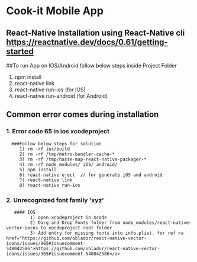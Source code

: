 # Cook-it Mobile App
  <h2>React-Native Installation using React-Native cli <a href="https://reactnative.dev/docs/0.61/getting-started" target="_blank">https://reactnative.dev/docs/0.61/getting-started</a></h2>

##To run App on IOS/Android follow below steps inside Project Folder

 1. npm install
 2. react-native link
 3. react-native run-ios (for IOS)
 4. react-native run-android (for Android)

 ## Common error comes during installation  
 ### 1. Error code 65 in ios xcodeproject
      ###Follow below steps for solution
         1) rm -rf ios/build
         2) rm -rf /tmp/metro-bundler-cache-*
         3) rm -rf /tmp/haste-map-react-native-packager-*
         4) rm -rf node_modules/ iOS/ android/
         5) npm install 
         6) react-native eject  // for generate iOS and android
         7) react-native link
         8) react-native run-ios
         
 ### 2. Unrecognized font family 'xyz'
 
       #### IOS
             1) open xcodeproject in Xcode
             2) Darg and Drop Fonts folder from node_modules/react-native-vector-iocns to xocdeproject root folder
             3) Add entry for missing fonts into info.plist. for ref <a href="https://github.com/oblador/react-native-vector-icons/issues/965#issuecomment-548042586">https://github.com/oblador/react-native-vector-icons/issues/965#issuecomment-548042586</a>
